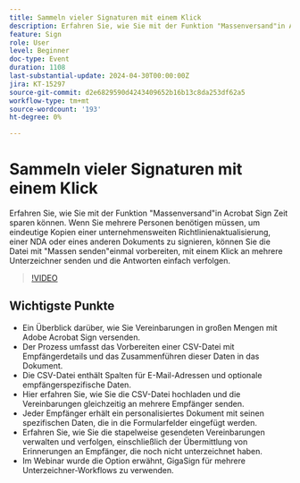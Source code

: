 ```yaml
---
title: Sammeln vieler Signaturen mit einem Klick
description: Erfahren Sie, wie Sie mit der Funktion "Massenversand"in Acrobat Sign Zeit sparen können.
feature: Sign
role: User
level: Beginner
doc-type: Event
duration: 1108
last-substantial-update: 2024-04-30T00:00:00Z
jira: KT-15297
source-git-commit: d2e6829590d4243409652b16b13c8da253df62a5
workflow-type: tm+mt
source-wordcount: '193'
ht-degree: 0%

---
```



# Sammeln vieler Signaturen mit einem Klick

Erfahren Sie, wie Sie mit der Funktion &quot;Massenversand&quot;in Acrobat Sign Zeit sparen können. Wenn Sie mehrere Personen benötigen müssen, um eindeutige Kopien einer unternehmensweiten Richtlinienaktualisierung, einer NDA oder eines anderen Dokuments zu signieren, können Sie die Datei mit &quot;Massen senden&quot;einmal vorbereiten, mit einem Klick an mehrere Unterzeichner senden und die Antworten einfach verfolgen.

>[!VIDEO](https://video.tv.adobe.com/v/3428188/?learn=on)

## Wichtigste Punkte

* Ein Überblick darüber, wie Sie Vereinbarungen in großen Mengen mit Adobe Acrobat Sign versenden.
* Der Prozess umfasst das Vorbereiten einer CSV-Datei mit Empfängerdetails und das Zusammenführen dieser Daten in das Dokument.
* Die CSV-Datei enthält Spalten für E-Mail-Adressen und optionale empfängerspezifische Daten.
* Hier erfahren Sie, wie Sie die CSV-Datei hochladen und die Vereinbarungen gleichzeitig an mehrere Empfänger senden.
* Jeder Empfänger erhält ein personalisiertes Dokument mit seinen spezifischen Daten, die in die Formularfelder eingefügt werden.
* Erfahren Sie, wie Sie die stapelweise gesendeten Vereinbarungen verwalten und verfolgen, einschließlich der Übermittlung von Erinnerungen an Empfänger, die noch nicht unterzeichnet haben.
* Im Webinar wurde die Option erwähnt, GigaSign für mehrere Unterzeichner-Workflows zu verwenden.
